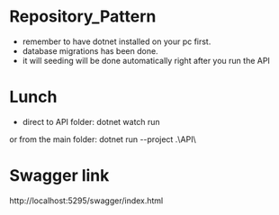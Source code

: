 # Repository_Pattern

- remember to have dotnet installed on your pc first.
- database migrations has been done.
- it will seeding will be done automatically right after you run the API

# Lunch
- direct to API folder:
dotnet watch run

or from the main folder:
dotnet run --project .\API\

# Swagger link
http://localhost:5295/swagger/index.html
